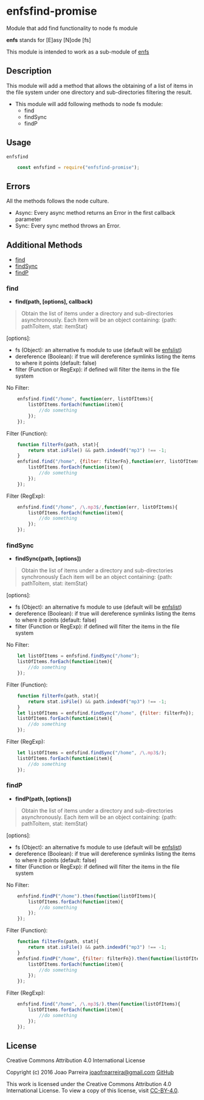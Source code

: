 
enfsfind-promise
================
Module that add find functionality to node fs module

**enfs** stands for [E]asy [N]ode [fs]

This module is intended to work as a sub-module of [enfs](https://www.npmjs.com/package/enfs)


Description
-----------
This module will add a method that allows the obtaining of a
list of items in the file system under one directory and sub-directories
filtering the result.

- This module will add following methods to node fs module:
  * find
  * findSync
  * findP
  
Usage
-----
`enfsfind`

```js
    const enfsfind = require("enfsfind-promise");
```

Errors
------
All the methods follows the node culture.
- Async: Every async method returns an Error in the first callback parameter
- Sync: Every sync method throws an Error.


Additional Methods
------------------
- [find](#find)
- [findSync](#findsync)
- [findP](#findP)

### find
  - **find(path, [options], callback)**

> Obtain the list of items under a directory and sub-directories asynchronously.
Each item will be an object containing: {path: pathToItem, stat: itemStat}

[options]:
  * fs (Object): an alternative fs module to use (default will be [enfslist](https://www.npmjs.com/package/enfslist))
  * dereference (Boolean): if true will dereference symlinks listing the items to where it points (default: false)
  * filter (Function or RegExp): if defined will filter the items in the file system

No Filter:

```js
    enfsfind.find("/home", function(err, listOfItems){
        listOfItems.forEach(function(item){
            //do something
        });
    });
```

Filter (Function):

```js
    function filterFn(path, stat){
        return stat.isFile() && path.indexOf("mp3") !== -1;
    }
    enfsfind.find("/home", {filter: filterFn},function(err, listOfItems){
        listOfItems.forEach(function(item){
            //do something
        });
    });
```

Filter (RegExp):

```js
    enfsfind.find("/home", /\.mp3$/,function(err, listOfItems){
        listOfItems.forEach(function(item){
            //do something
        });
    });
```


### findSync
  - **findSync(path, [options])**

> Obtain the list of items under a directory and sub-directories synchronously
Each item will be an object containing: {path: pathToItem, stat: itemStat}

[options]:
  * fs (Object): an alternative fs module to use (default will be [enfslist](https://www.npmjs.com/package/enfslist))
  * dereference (Boolean): if true will dereference symlinks listing the items to where it points (default: false)
  * filter (Function or RegExp): if defined will filter the items in the file system

No Filter:

```js
    let listOfItems = enfsfind.findSync("/home");
    listOfItems.forEach(function(item){
        //do something
    });
```

Filter (Function):

```js
    function filterFn(path, stat){
        return stat.isFile() && path.indexOf("mp3") !== -1;
    }
    let listOfItems = enfsfind.findSync("/home", {filter: filterFn});
    listOfItems.forEach(function(item){
        //do something
    });
```

Filter (RegExp):

```js
    let listOfItems = enfsfind.findSync("/home", /\.mp3$/);
    listOfItems.forEach(function(item){
        //do something
    });
```

### findP
  - **findP(path, [options])**

> Obtain the list of items under a directory and sub-directories asynchronously.
Each item will be an object containing: {path: pathToItem, stat: itemStat}

[options]:
  * fs (Object): an alternative fs module to use (default will be [enfslist](https://www.npmjs.com/package/enfslist))
  * dereference (Boolean): if true will dereference symlinks listing the items to where it points (default: false)
  * filter (Function or RegExp): if defined will filter the items in the file system

No Filter:

```js
    enfsfind.findP("/home").then(function(listOfItems){
        listOfItems.forEach(function(item){
            //do something
        });
    });
```

Filter (Function):

```js
    function filterFn(path, stat){
        return stat.isFile() && path.indexOf("mp3") !== -1;
    }
    enfsfind.findP("/home", {filter: filterFn}).then(function(listOfItems){
        listOfItems.forEach(function(item){
            //do something
        });
    });
```

Filter (RegExp):

```js
    enfsfind.find("/home", /\.mp3$/).then(function(listOfItems){
        listOfItems.forEach(function(item){
            //do something
        });
    });
```


License
-------

Creative Commons Attribution 4.0 International License

Copyright (c) 2016 Joao Parreira <joaofrparreira@gmail.com> [GitHub](https://github.com/n3okill)

This work is licensed under the Creative Commons Attribution 4.0 International License. 
To view a copy of this license, visit [CC-BY-4.0](http://creativecommons.org/licenses/by/4.0/).



